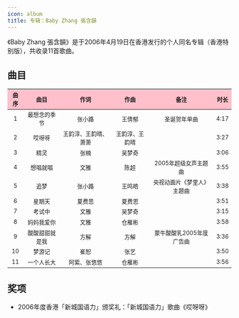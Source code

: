 ```yaml
---
icon: album
title: 专辑：Baby Zhang 張含韻
---
```


《Baby Zhang 張含韻》是于2006年4月19日在香港发行的个人同名专辑（香港特别版），共收录11首歌曲。

## 曲目

<table style="text-align:center; font-size:90%; width:100%; display:table">
<thead>
<tr>
    <th style="background:pink">曲序</th>
    <th style="background:pink">曲目</th>
    <th style="background:pink">作词</th>
    <th style="background:pink">作曲</th>
    <th style="background:pink">备注</th>
    <th style="background:pink">时长</th>
</tr>
</thead>
<tbody>
<tr>
    <td>1</td>
    <td>最想念的季节</td>
    <td>张小路</td>
    <td>王倩郁</td>
    <td>圣诞贺年单曲</td>
    <td>4:17</td>
</tr>
<tr>
    <td>2</td>
    <td>哎呀呀</td>
    <td>王韵淳、王韵晴、萧萧</td>
    <td>王韵淳、王韵晴</td>
    <td></td>
    <td>3:27</td>
</tr>
<tr>
    <td>3</td>
    <td>精灵</td>
    <td>张楠</td>
    <td>吴梦奇</td>
    <td></td>
    <td>3:06</td>
</tr>
<tr>
    <td>4</td>
    <td>想唱就唱</td>
    <td>文雅</td>
    <td>陈超</td>
    <td>2005年超级女声主题曲</td>
    <td>3:55</td>
</tr>
<tr>
    <td>5</td>
    <td>追梦</td>
    <td>张小路</td>
    <td>王鸣皓</td>
    <td>央视动画片《梦里人》主题曲</td>
    <td>3:38</td>
</tr>
<tr>
    <td>6</td>
    <td>星期天</td>
    <td>夏费思</td>
    <td>夏费思</td>
    <td></td>
    <td>3:51</td>
</tr>
<tr>
    <td>7</td>
    <td>考试中</td>
    <td>文雅</td>
    <td>吴梦奇</td>
    <td></td>
    <td>3:15</td>
</tr>
<tr>
    <td>8</td>
    <td>妈妈我爱你</td>
    <td>文雅</td>
    <td>仓雁彬</td>
    <td></td>
    <td>3:58</td>
</tr>
<tr>
    <td>9</td>
    <td>酸酸甜甜就是我</td>
    <td>方解</td>
    <td>方解</td>
    <td>蒙牛酸酸乳2005年度广告曲</td>
    <td>3:36</td>
</tr>
<tr>
    <td>10</td>
    <td>梦游记</td>
    <td>崔恕</td>
    <td>张艺</td>
    <td></td>
    <td>3:50</td>
</tr>
<tr>
    <td>11</td>
    <td>一个人长大</td>
    <td>阿紫、张悠悠</td>
    <td>仓雁彬</td>
    <td></td>
    <td>3:56</td>
</tr>
</tbody>
</table>

## 奖项

- 2006年度香港「新城国语力」颁奖礼：「新城国语力」歌曲《哎呀呀》
